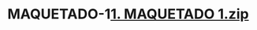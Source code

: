 # MAQUETADO-1[1. MAQUETADO 1.zip](https://github.com/Carlos171003/MAQUETADO-1/files/15326369/1.MAQUETADO.1.zip)
